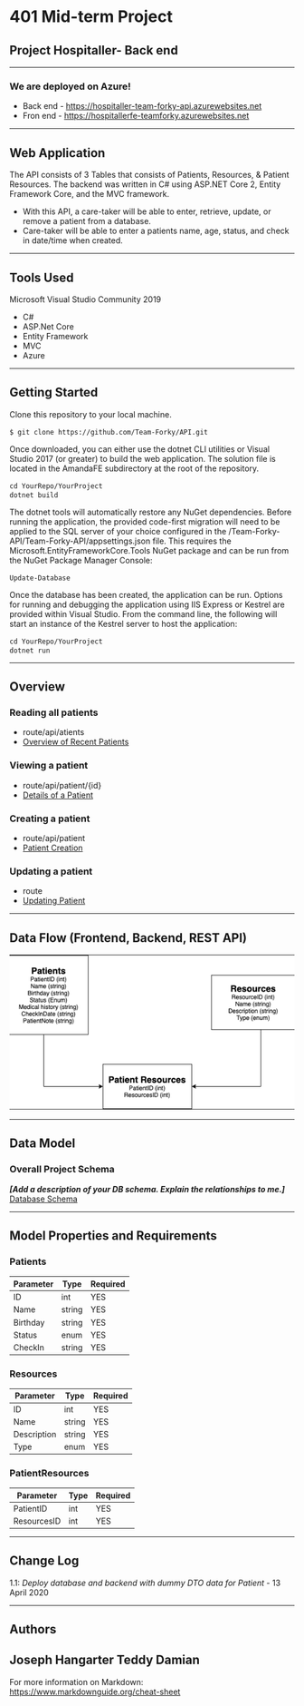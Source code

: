 # 401 Mid-term Project 

## Project Hospitaller- Back end
---
### We are deployed on Azure!
* Back end - https://hospitaller-team-forky-api.azurewebsites.net
* Fron end - https://hospitallerfe-teamforky.azurewebsites.net


---
## Web Application

The API consists of 3 Tables that consists of Patients, Resources, & Patient Resources.
The backend was written in C# using ASP.NET Core 2, Entity Framework Core, and the MVC framework.

* With this API, a care-taker will be able to enter, retrieve, update, or remove a patient from a database. 
* Care-taker will be able to enter a patients name, age, status, and check in date/time when created.
---

## Tools Used
Microsoft Visual Studio Community 2019

- C#
- ASP.Net Core
- Entity Framework
- MVC
- Azure

---

## Getting Started

Clone this repository to your local machine.

```
$ git clone https://github.com/Team-Forky/API.git
```
Once downloaded, you can either use the dotnet CLI utilities or Visual Studio 2017 (or greater) to build the web application. The solution file is located in the AmandaFE subdirectory at the root of the repository.
```
cd YourRepo/YourProject
dotnet build
```
The dotnet tools will automatically restore any NuGet dependencies. Before running the application, the provided code-first migration will need to be applied to the SQL server of your choice configured in the /Team-Forky-API/Team-Forky-API/appsettings.json file. This requires the Microsoft.EntityFrameworkCore.Tools NuGet package and can be run from the NuGet Package Manager Console:
```
Update-Database
```
Once the database has been created, the application can be run. Options for running and debugging the application using IIS Express or Kestrel are provided within Visual Studio. From the command line, the following will start an instance of the Kestrel server to host the application:
```
cd YourRepo/YourProject
dotnet run
```
---

## Overview

### Reading all patients
* route/api/atients
* [Overview of Recent Patients](https://hospitaller-team-forky-api.azurewebsites.net/api/patients)

### Viewing a patient
* route/api/patient/{id}
* [Details of a Patient](https://hospitaller-team-forky-api.azurewebsites.net/api/patients/1)

### Creating a patient
* route/api/patient
* [Patient Creation]()

### Updating a patient
* route
* [Updating Patient]()


---
## Data Flow (Frontend, Backend, REST API)
![Data Flow Diagram](assets/ERD.png)

---
## Data Model

### Overall Project Schema
***[Add a description of your DB schema. Explain the relationships to me.]***
[Database Schema]()

---
## Model Properties and Requirements

### Patients

| Parameter | Type | Required |
| --- | --- | --- |
| ID  | int | YES |
| Name | string | YES |
| Birthday | string | YES |
| Status | enum | YES |
| CheckIn | string | YES |

### Resources

| Parameter | Type | Required |
| --- | --- | --- |
| ID  | int | YES |
| Name | string | YES |
| Description | string | YES |
| Type | enum | YES |

### PatientResources

| Parameter | Type | Required |
| --- | --- | --- |
| PatientID  | int | YES |
| ResourcesID | int | YES |

---

## Change Log
1.1: *Deploy database and backend with dummy DTO data for Patient* - 13 April 2020  

---

## Authors
Joseph Hangarter
Teddy Damian
---

For more information on Markdown: https://www.markdownguide.org/cheat-sheet
